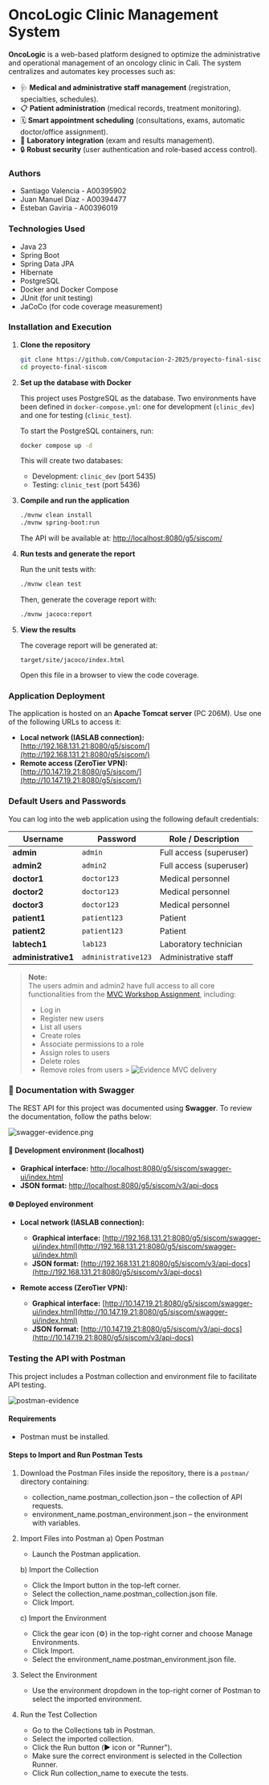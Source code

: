 # **OncoLogic Clinic Management System**

**OncoLogic** is a web-based platform designed to optimize the administrative and operational management of an oncology
clinic in Cali. The system centralizes and automates key processes such as:

- 🩺 **Medical and administrative staff management** (registration, specialties, schedules).
- 📋 **Patient administration** (medical records, treatment monitoring).
- 🗓️ **Smart appointment scheduling** (consultations, exams, automatic doctor/office assignment).
- 🔬 **Laboratory integration** (exam and results management).
- 🔒 **Robust security** (user authentication and role-based access control).

### Authors

- Santiago Valencia - A00395902
- Juan Manuel Díaz - A00394477
- Esteban Gaviria - A00396019

### Technologies Used

- Java 23
- Spring Boot
- Spring Data JPA
- Hibernate
- PostgreSQL
- Docker and Docker Compose
- JUnit (for unit testing)
- JaCoCo (for code coverage measurement)

### Installation and Execution

1. **Clone the repository**

    ```bash
    git clone https://github.com/Computacion-2-2025/proyecto-final-siscom.git
    cd proyecto-final-siscom
    ```

2. **Set up the database with Docker**

   This project uses PostgreSQL as the database. Two environments have been defined in `docker-compose.yml`: one for
   development (`clinic_dev`) and one for testing (`clinic_test`).

   To start the PostgreSQL containers, run:

    ```bash
    docker compose up -d
    ```

   This will create two databases:

    - Development: `clinic_dev` (port 5435)
    - Testing: `clinic_test` (port 5436)

3. **Compile and run the application**

    ```bash
    ./mvnw clean install
    ./mvnw spring-boot:run
    ```

   The API will be available at: [http://localhost:8080/g5/siscom/](http://localhost:8080/g5/siscom/)

4. **Run tests and generate the report**

   Run the unit tests with:

    ```bash
    ./mvnw clean test
    ```

   Then, generate the coverage report with:

    ```bash
    ./mvnw jacoco:report
    ```

5. **View the results**

   The coverage report will be generated at:

   `target/site/jacoco/index.html`

   Open this file in a browser to view the code coverage.

### **Application Deployment**

The application is hosted on an **Apache Tomcat server** (PC 206M). Use one of the following URLs to access it:

- **Local network (IASLAB connection):**  
  [http://192.168.131.21:8080/g5/siscom/](http://192.168.131.21:8080/g5/siscom/)
- **Remote access (ZeroTier VPN):**  
  [http://10.147.19.21:8080/g5/siscom/](http://10.147.19.21:8080/g5/siscom/)

### Default Users and Passwords

You can log into the web application using the following default credentials:

| Username            | Password            | Role / Description      |
|---------------------|---------------------|-------------------------|
| **admin**           | `admin`             | Full access (superuser) |
| **admin2**          | `admin2`            | Full access (superuser) |
| **doctor1**         | `doctor123`         | Medical personnel       |
| **doctor2**         | `doctor123`         | Medical personnel       |
| **doctor3**         | `doctor123`         | Medical personnel       |
| **patient1**        | `patient123`        | Patient                 |
| **patient2**        | `patient123`        | Patient                 |
| **labtech1**        | `lab123`            | Laboratory technician   |
| **administrative1** | `administrative123` | Administrative staff    |

> **Note:**  
> The users admin and admin2 have full access to all core functionalities from
> the [MVC Workshop Assignment](https://docs.google.com/document/d/1Py-Sxh_E5yLJ0SNuNIP1N5Qo8y5lQbc0/edit?tab=t.0),
> including:
> - Log in
> - Register new users
> - List all users
> - Create roles
> - Associate permissions to a role
> - Assign roles to users
> - Delete roles
> - Remove roles from users
    > ![Evidence MVC delivery](ANNEXES/evidence-mvc-delivery.png)

### 📘 Documentation with Swagger

The REST API for this project was documented using **Swagger**. To review the documentation, follow the paths below:

![swagger-evidence.png](ANNEXES/swagger-evidence.png)

#### 🔧 Development environment (localhost)

* **Graphical interface:**
  [http://localhost:8080/g5/siscom/swagger-ui/index.html](http://localhost:8080/g5/siscom/swagger-ui/index.html)
* **JSON format:**
  [http://localhost:8080/g5/siscom/v3/api-docs](http://localhost:8080/g5/siscom/v3/api-docs)

#### 🌐 Deployed environment

* **Local network (IASLAB connection):**

    * **Graphical interface:**
      [http://192.168.131.21:8080/g5/siscom/swagger-ui/index.html](http://192.168.131.21:8080/g5/siscom/swagger-ui/index.html)
    * **JSON format:**
      [http://192.168.131.21:8080/g5/siscom/v3/api-docs](http://192.168.131.21:8080/g5/siscom/v3/api-docs)

* **Remote access (ZeroTier VPN):**

    * **Graphical interface:**
      [http://10.147.19.21:8080/g5/siscom/swagger-ui/index.html](http://10.147.19.21:8080/g5/siscom/swagger-ui/index.html)
    * **JSON format:**
      [http://10.147.19.21:8080/g5/siscom/v3/api-docs](http://10.147.19.21:8080/g5/siscom/v3/api-docs)

### Testing the API with Postman

This project includes a Postman collection and environment file to facilitate API testing.

![postman-evidence](ANNEXES/postman-evidence.png)

#### Requirements

- Postman must be installed.

#### Steps to Import and Run Postman Tests

1. Download the Postman Files inside the repository, there is a `postman/` directory containing:
    - collection_name.postman_collection.json – the collection of API requests.
    - environment_name.postman_environment.json – the environment with variables.

2. Import Files into Postman
   a) Open Postman
    - Launch the Postman application.

   b) Import the Collection
    - Click the Import button in the top-left corner.
    - Select the collection_name.postman_collection.json file.
    - Click Import.

   c) Import the Environment
    - Click the gear icon (⚙️) in the top-right corner and choose Manage Environments.
    - Click Import.
    - Select the environment_name.postman_environment.json file.

3. Select the Environment
    - Use the environment dropdown in the top-right corner of Postman to select the imported environment.

4. Run the Test Collection
    - Go to the Collections tab in Postman.
    - Select the imported collection.
    - Click the Run button (▶️ icon or "Runner").
    - Make sure the correct environment is selected in the Collection Runner.
    - Click Run collection_name to execute the tests.
